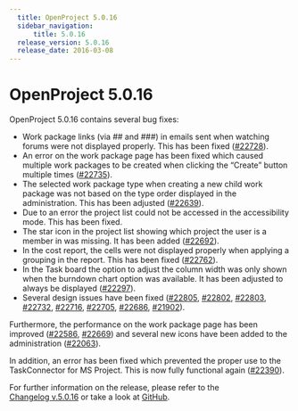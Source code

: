 ```yaml
---
  title: OpenProject 5.0.16
  sidebar_navigation:
      title: 5.0.16
  release_version: 5.0.16
  release_date: 2016-03-08
---
```


# OpenProject 5.0.16

OpenProject 5.0.16 contains several bug
    fixes:

  - Work package links (via \#\# and \#\#\#) in emails sent when
    watching forums were not displayed properly. This has been fixed
    ([#22728](https://community.openproject.org/work_packages/22728)).
  - An error on the work package page has been fixed which caused
    multiple work packages to be created when clicking the “Create”
    button multiple times
    ([#22735](https://community.openproject.org/work_packages/22735)).
  - The selected work package type when creating a new child work
    package was not based on the type order displayed in the
    administration. This has been adjusted
    ([#22639](https://community.openproject.org/work_packages/22639)).
  - Due to an error the project list could not be accessed in the
    accessibility mode. This has been fixed.
  - The star icon in the project list showing which project the user is
    a member in was missing. It has been added
    ([#22692](https://community.openproject.org/work_packages/22692)).
  - In the cost report, the cells were not displayed properly when
    applying a grouping in the report. This has been fixed
    ([#22762](https://community.openproject.org/work_packages/22762)).
  - In the Task board the option to adjust the column width was only
    shown when the burndown chart option was available. It has been
    adjusted to always be displayed
    ([#22297](https://community.openproject.org/work_packages/22297)).
  - Several design issues have been fixed
    ([#22805](https://community.openproject.org/work_packages/22805),
    [#22802](https://community.openproject.org/work_packages/22802),
    [#22803](https://community.openproject.org/work_packages/22803),
    [#22732](https://community.openproject.org/work_packages/22732),
    [#22716](https://community.openproject.org/work_packages/22716),
    [#22705](https://community.openproject.org/work_packages/22705),
    [#22686](https://community.openproject.org/work_packages/22686),
    [#21902](https://community.openproject.org/work_packages/21902)).

Furthermore, the performance on the work package page has been improved
([#22586](https://community.openproject.org/work_packages/22586),
[#22669](https://community.openproject.org/work_packages/22669))
and several new icons have been added to the administration
([#22063](https://community.openproject.org/work_packages/22063)).

In addition, an error has been fixed which prevented the proper use to
the TaskConnector for MS Project.
This is now fully functional again
([#22390](https://community.openproject.org/work_packages/22390)).

For further information on the release, please refer to the  
[Changelog v.5.0.16](https://community.openproject.org/versions/804) 
or take a look at
[GitHub](https://github.com/opf/openproject/tree/v5.0.16).
